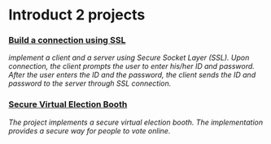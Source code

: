 # Introduct 2 projects

### [Build a connection using SSL](https://github.com/sliu121/computer-security/tree/master/3rd_project)

*implement a client and a server using Secure Socket Layer (SSL). Upon connection, the client prompts the user to enter his/her ID and password. After the user enters the ID and the password, the client sends the ID and password to the server through SSL connection.*


### [Secure Virtual Election Booth](https://github.com/sliu121/computer-security/tree/master/Project)

*The project implements a secure virtual election booth. The implementation provides a secure way
for people to vote online.*